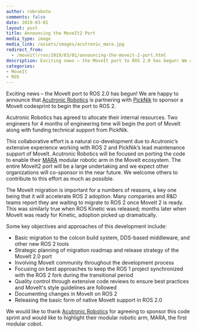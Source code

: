 ```yaml
---
author: robroboto
comments: false
date: 2019-03-01
layout: post
title: Announcing the MoveIt2 Port
media_type: image
media_link: /assets/images/acutronic_mara.jpg
redirect_from:
  - /moveit!/ros/2019/03/01/announcing-the-moveit-2-port.html
description: Exciting news – the MoveIt port to ROS 2.0 has begun! We are happy to announce that Acutronic Robotics is partnering with PickNik to sponsor a MoveIt codesprint to begin the port to ROS 2.
categories:
- MoveIt
- ROS
---
```


Exciting news – the MoveIt port to ROS 2.0 has begun! We are happy to announce that <a href="https://acutronicrobotics.com/" target="_blank">Acutronic Robotics</a> is partnering with [PickNik](https://picknik.ai/) to sponsor a MoveIt codesprint to begin the port to ROS 2.

Acutronic Robotics has agreed to allocate their internal resources. Two engineers for 4 months of engineering time will begin the port of MoveIt along with funding technical support from PickNik.

This collaborative effort is a natural co-development due to Acutronic’s extensive experience working with ROS 2 and PickNik’s lead maintenance support of MoveIt. Acutronic Robotics will be focused on porting the code to enable their <a href="https://acutronicrobotics.com/products/mara/" target="_blank">MARA</a> modular robotic arm in the MoveIt ecosystem. The entire MoveIt2 port will be a large undertaking and we expect other organizations will co-sponsor in the near future. We welcome others to contribute to this effort as much as possible.

The MoveIt migration is important for a numbers of reasons, a key one being that it will accelerate ROS 2 adoption. Many companies and R&D teams report they are waiting to migrate to ROS 2 once MoveIt 2 is ready. This was similarly true when ROS Kinetic was released; months later when MoveIt was ready for Kinetic, adoption picked up dramatically.

Some key objectives and approaches of this development include:
* Basic migration to the colcon build system, DDS-based middleware, and other new ROS 2 tools
* Strategic planning of migration roadmap and release strategy of the MoveIt 2.0 port
* Involving MoveIt community throughout the development process
* Focusing on best approaches to keep the ROS 1 project synchronized with the ROS 2 fork during the transitional period
* Quality control through extensive code reviews to ensure best practices and MoveIt's style guidelines are followed
* Documenting changes in MoveIt on ROS 2
* Releasing the basic form of native MoveIt support in ROS 2.0

We would like to thank <a href="https://acutronicrobotics.com/" target="_blank">Acutronic Robotics</a> for agreeing to sponsor this code sprint and would like to highlight their modular robotic arm, MARA, the first modular cobot.
